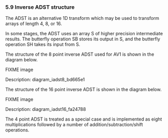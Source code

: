 ### 5.9 Inverse ADST structure

The ADST is an alternative 1D transform which may be used to transform arrays
of length 4, 8, or 16.

In some stages, the ADST uses an array S of higher precision intermediate
results.  The butterfly operation SB stores its output in S, and the butterfly
operation SH takes its input from S.

The structure of the 8 point inverse ADST used for AV1 is shown in the diagram
below.

FIXME image

Description: diagram_iadst8_bd665e1

The structure of the 16 point inverse ADST is shown in the diagram below.

FIXME image

Description: diagram_iadst16_fa24788

The 4 point ADST is treated as a special case and is implemented as eight
multiplications followed by a number of addition/subtraction/shift operations.
